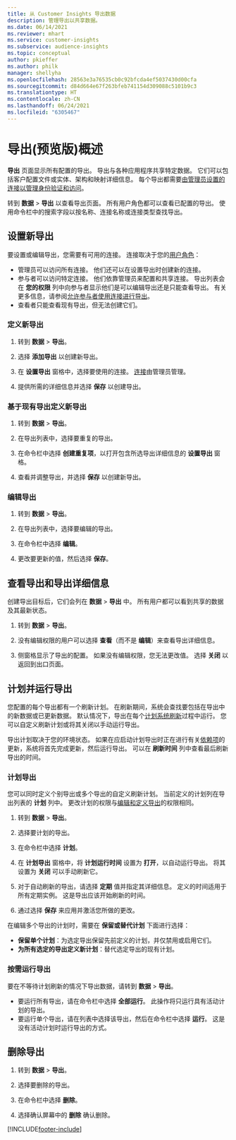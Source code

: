```yaml
---
title: 从 Customer Insights 导出数据
description: 管理导出以共享数据。
ms.date: 06/14/2021
ms.reviewer: mhart
ms.service: customer-insights
ms.subservice: audience-insights
ms.topic: conceptual
author: pkieffer
ms.author: philk
manager: shellyha
ms.openlocfilehash: 28563e3a76535cb0c92bfcda4ef5037430d00cfa
ms.sourcegitcommit: d84d664e67f263bfeb741154d309088c5101b9c3
ms.translationtype: HT
ms.contentlocale: zh-CN
ms.lasthandoff: 06/24/2021
ms.locfileid: "6305467"
---
```

# <a name="exports-preview-overview"></a>导出(预览版)概述

**导出** 页面显示所有配置的导出。 导出与各种应用程序共享特定数据。 它们可以包括客户配置文件或实体、架构和映射详细信息。 每个导出都需要[由管理员设置的连接以管理身份验证和访问](connections.md)。

转到 **数据** > **导出** 以查看导出页面。 所有用户角色都可以查看已配置的导出。 使用命令栏中的搜索字段以按名称、连接名称或连接类型查找导出。

## <a name="set-up-a-new-export"></a>设置新导出

要设置或编辑导出，您需要有可用的连接。 连接取决于您的[用户角色](permissions.md)：
- 管理员可以访问所有连接。 他们还可以在设置导出时创建新的连接。
- 参与者可以访问特定连接。 他们依靠管理员来配置和共享连接。 导出列表会在 **您的权限** 列中向参与者显示他们是可以编辑导出还是只能查看导出。 有关更多信息，请参阅[允许参与者使用连接进行导出](connections.md#allow-contributors-to-use-a-connection-for-exports)。
- 查看者只能查看现有导出，但无法创建它们。

### <a name="define-a-new-export"></a>定义新导出

1. 转到 **数据** > **导出**。

1. 选择 **添加导出** 以创建新导出。

1. 在 **设置导出** 窗格中，选择要使用的连接。 [连接](connections.md)由管理员管理。 

1. 提供所需的详细信息并选择 **保存** 以创建导出。

### <a name="define-a-new-export-based-on-an-existing-export"></a>基于现有导出定义新导出

1. 转到 **数据** > **导出**。

1. 在导出列表中，选择要重复的导出。

1. 在命令栏中选择 **创建重复项**，以打开包含所选导出详细信息的 **设置导出** 窗格。

1. 查看并调整导出，并选择 **保存** 以创建新导出。

### <a name="edit-an-export"></a>编辑导出

1. 转到 **数据** > **导出**。

1. 在导出列表中，选择要编辑的导出。

1. 在命令栏中选择 **编辑**。

1. 更改要更新的值，然后选择 **保存**。

## <a name="view-exports-and-export-details"></a>查看导出和导出详细信息

创建导出目标后，它们会列在 **数据** > **导出** 中。 所有用户都可以看到共享的数据及其最新状态。

1. 转到 **数据** > **导出**。

1. 没有编辑权限的用户可以选择 **查看**（而不是 **编辑**）来查看导出详细信息。

1. 侧窗格显示了导出的配置。 如果没有编辑权限，您无法更改值。 选择 **关闭** 以返回到出口页面。

## <a name="schedule-and-run-exports"></a>计划并运行导出

您配置的每个导出都有一个刷新计划。 在刷新期间，系统会查找要包括在导出中的新数据或已更新数据。 默认情况下，导出在每个[计划系统刷新](system.md#schedule-tab)过程中运行。 您可以自定义刷新计划或将其关闭以手动运行导出。

导出计划取决于您的环境状态。 如果在应启动计划导出时正在进行有关[依赖项](system.md#refresh-policies)的更新，系统将首先完成更新，然后运行导出。 可以在 **刷新时间** 列中查看最后刷新导出的时间。

### <a name="schedule-exports"></a>计划导出

您可以同时定义个别导出或多个导出的自定义刷新计划。 当前定义的计划列在导出列表的 **计划** 列中。 更改计划的权限与[编辑和定义导出](export-destinations.md#set-up-a-new-export)的权限相同。 

1. 转到 **数据** > **导出**。

1. 选择要计划的导出。

1. 在命令栏中选择 **计划**。

1. 在 **计划导出** 窗格中，将 **计划运行时间** 设置为 **打开**，以自动运行导出。 将其设置为 **关闭** 可以手动刷新它。

1. 对于自动刷新的导出，请选择 **定期** 值并指定其详细信息。 定义的时间适用于所有定期实例。 这是导出应该开始刷新的时间。

1. 通过选择 **保存** 来应用并激活您所做的更改。

在编辑多个导出的计划时，需要在 **保留或替代计划** 下面进行选择：
- **保留单个计划**：为选定导出保留先前定义的计划，并仅禁用或启用它们。
- **为所有选定的导出定义新计划**：替代选定导出的现有计划。

### <a name="run-exports-on-demand"></a>按需运行导出

要在不等待计划刷新的情况下导出数据，请转到 **数据** > **导出**。

- 要运行所有导出，请在命令栏中选择 **全部运行**。 此操作将只运行具有活动计划的导出。
- 要运行单个导出，请在列表中选择该导出，然后在命令栏中选择 **运行**。 这是没有活动计划时运行导出的方式。 

## <a name="remove-an-export"></a>删除导出

1. 转到 **数据** > **导出**。

1. 选择要删除的导出。

1. 在命令栏中选择 **删除**。

1. 选择确认屏幕中的 **删除** 确认删除。


[!INCLUDE[footer-include](../includes/footer-banner.md)]
